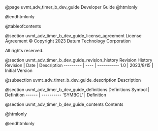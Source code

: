 @page uvmt_adv_timer_b_dev_guide Developer Guide
@htmlonly
<div class="autonumbering">
@endhtmlonly


@tableofcontents


@section uvmt_adv_timer_b_dev_guide_license_agreement License Agreement
© Copyright 2023 Datum Technology Corporation

All rights reserved.


@section uvmt_adv_timer_b_dev_guide_revision_history Revision History
Revision  | Date | Description
--------- | ---- | -----------
1.0 | 2023/8/15 | Initial Version

@subsection uvmt_adv_timer_b_dev_guide_description Description


@section uvmt_adv_timer_b_dev_guide_definitions Definitions
Symbol | Definition
------ | ----------
 'SYMBOL' | Definition


@section uvmt_adv_timer_b_dev_guide_contents Contents


@htmlonly
</div>
@endhtmlonly